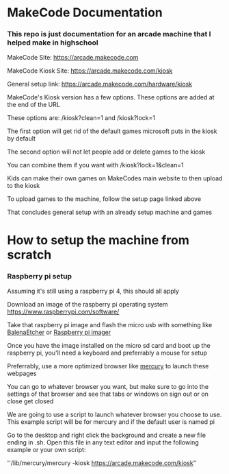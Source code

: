 # MakeCode Documentation

### This repo is just documentation for an arcade machine that I helped make in highschool

MakeCode Site: <https://arcade.makecode.com>

MakeCode Kiosk Site: <https://arcade.makecode.com/kiosk>

General setup link: <https://arcade.makecode.com/hardware/kiosk>

MakeCode's Kiosk version has a few options. These options are added at the end of the URL

These options are: /kiosk?clean=1 and /kiosk?lock=1

The first option will get rid of the default games microsoft puts in the kiosk by default

The second option will not let people add or delete games to the kiosk

You can combine them if you want with /kiosk?lock=1&clean=1

Kids can make their own games on MakeCodes main website to then upload to the kiosk

To upload games to the machine, follow the setup page linked above

That concludes general setup with an already setup machine and games



# How to setup the machine from scratch

### Raspberry pi setup

Assuming it's still using a raspberry pi 4, this should all apply

Download an image of the raspberry pi operating system <https://www.raspberrypi.com/software/>

Take that raspberry pi image and flash the micro usb with something like [BalenaEtcher](https://etcher.balena.io/) or [Raspberry pi imager](https://www.raspberrypi.com/software/)

Once you have the image installed on the micro sd card and boot up the raspberry pi, you'll need a keyboard and preferrably a mouse for setup

Preferrably, use a more optimized browser like [mercury](https://github.com/Alex313031/Mercury/releases) to launch these webpages

You can go to whatever browser you want, but make sure to go into the settings of that browser and see that tabs or windows on sign out or on close get closed

We are going to use a script to launch whatever browser you choose to use. This example script will be for mercury and if the default user is named pi

Go to the desktop and right click the background and create a new file ending in .sh. Open this file in any text editor and input the following example or your own script: 

''/lib/mercury/mercury -kiosk https://arcade.makecode.com/kiosk''